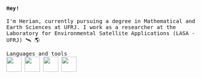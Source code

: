 <h4><samp> Hey! </samp></h4>
<p><samp> I'm Herian, currently pursuing a degree in Mathematical and Earth Sciences at UFRJ. I work as a researcher at the Laboratory for Environmental Satellite Applications (LASA - UFRJ) 🛰️ 🌎</samp>


<p><samp>
  Languages and tools<br>
   <img height = 40 wideth = 40 src="https://cdn.jsdelivr.net/gh/devicons/devicon/icons/python/python-original.svg" /> 
   <img height = 40 wideth = 40 src="https://cdn.jsdelivr.net/gh/devicons/devicon/icons/pandas/pandas-original.svg"/>
   <img height = 40 wideth = 40 src="https://cdn.jsdelivr.net/gh/devicons/devicon/icons/c/c-original.svg" />
   <img height = 40 wideth = 40 src="https://cdn.jsdelivr.net/gh/devicons/devicon/icons/linux/linux-original.svg" /></samp>

